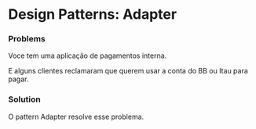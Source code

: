 # Design Patterns: Adapter

### Problems
Voce tem uma aplicação de pagamentos interna.

E alguns clientes reclamaram que querem usar a conta do BB ou Itau para pagar.

### Solution
O pattern Adapter resolve esse problema.